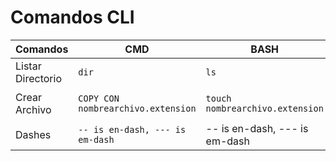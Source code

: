 # Comandos CLI
|Comandos         |CMD                            |BASH                         |PS                      |
|-----------------|-------------------------------|-----------------------------|------------------------|
|Listar Directorio|`dir`                            |`ls`                           |`dir   /   ls`
|Crear Archivo|`COPY CON nombrearchivo.extension`|`touch nombrearchivo.extension`|`New-Item -Path 'nombrearchivo.extension' -ItemType File`|
|Dashes           |`-- is en-dash, --- is em-dash`|-- is en-dash, --- is em-dash|